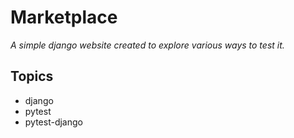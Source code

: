 # Marketplace
_A simple django website created to explore various ways to test it._


## Topics
- django
- pytest
- pytest-django
